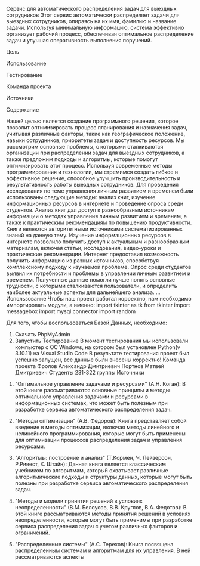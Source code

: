 Сервис для автоматического распределения задач для выездных сотрудников
Этот сервис автоматически распределяет задачи для выездных сотрудников, опираясь на их имя, фамилию и название задачи. Используя минимальную информацию, система эффективно организует рабочий процесс, обеспечивая оптимальное распределение задач и улучшая оперативность выполнения поручений.

Цель

Использование

Тестирование

Команда проекта

Источники

Содержание

Нашей целью является создание программного решения, которое позволит оптимизировать процесс планирования и назначения задач, учитывая различные факторы, такие как географическое положение, навыки сотрудников, приоритеты задач и доступность ресурсов.
Мы рассмотрим основные проблемы, с которыми сталкиваются организации при распределении задач для выездных сотрудников, а также предложим подходы и алгоритмы, которые помогут оптимизировать этот процесс. Используя современные методы программирования и технологии, мы стремимся создать гибкое и эффективное решение, способное улучшить производительность и результативность работы выездных сотрудников.
Для проведения исследования по теме управления личным развитием и временем были использованы следующие методы: анализ книг, изучение информационных ресурсов в интернете и проведение опроса среди студентов.
Анализ книг дал доступ к разнообразным источникам информации о методах управления личным развитием и временем, а также к практическим рекомендациям по повышению продуктивности. Книги являются авторитетными источниками систематизированных знаний на данную тему.
Изучение информационных ресурсов в интернете позволило получить доступ к актуальным и разнообразным материалам, включая статьи, исследования, видео-уроки и практические рекомендации. Интернет предоставил возможность получить информацию из разных источников, способствуя комплексному подходу к изучаемой проблеме.
Опрос среди студентов выявил их потребности и проблемы в управлении личным развитием и временем. Полученные данные помогли лучше понять основные трудности, с которыми сталкиваются пользователи, и определить наиболее актуальные аспекты для дальнейшего анализа.
...
Использование
Чтобы наш проект работал корректно, нам необходимо импортировать модули, а именно:
import tkinter as tk
from tkinter import messagebox
import mysql.connector
import random

Для того, чтобы воспользоваться Базой Данных, необходимо:
1) Скачать PhpMyAdmin
2) Запустить
Тестирование
В момент тестирования мы использовали компьютер с ОС Windows, на котором был установлен Python(v 3.10.11) на Visual Studio Code
В результате тестирования проект был успешно запущен, все данные были внесены корректно!
Команда проекта
Фролов Александр Дмитриевич
Портнов Матвей Дмитриевич
Студенты 231-322 группы
Источники
1.	"Оптимальное управление задачами и ресурсами" (А.Н. Коган): В этой книге рассматриваются основные принципы и методы оптимального управления задачами и ресурсами в информационных системах, что может быть полезным при разработке сервиса автоматического распределения задач.

2.	"Методы оптимизации" (А.В. Федоров): Книга представляет собой введение в методы оптимизации, включая методы линейного и нелинейного программирования, которые могут быть применены для оптимизации процессов распределения задач и управления ресурсами.

3.	"Алгоритмы: построение и анализ" (Т.Кормен, Ч. Лейзерсон, Р.Ривест, К. Штайн): Данная книга является классическим учебником по алгоритмам, который охватывает различные алгоритмические подходы и структуры данных, которые могут быть полезны при разработке сервиса автоматического распределения задач.

4.	"Методы и модели принятия решений в условиях неопределенности" (В.М. Белоусов, В.В. Круглов, В.А. Федотов): В этой книге рассматриваются методы принятия решений в условиях неопределенности, которые могут быть применимы при разработке сервиса распределения задач с учетом различных факторов и ограничений.

5.	"Распределенные системы" (А.С. Терехов): Книга посвящена распределенным системам и алгоритмам для их управления. В ней рассматриваются аспекты
